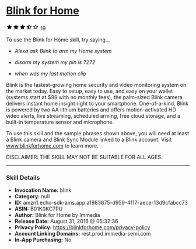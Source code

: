 # [Blink for Home](http://alexa.amazon.com/#skills/amzn1.echo-sdk-ams.app.a1983875-d959-4f17-aece-13d9cfabcc73)
![3.2 stars](../../images/ic_star_black_18dp_1x.png)![3.2 stars](../../images/ic_star_black_18dp_1x.png)![3.2 stars](../../images/ic_star_black_18dp_1x.png)![3.2 stars](../../images/ic_star_half_black_18dp_1x.png)![3.2 stars](../../images/ic_star_border_black_18dp_1x.png) 19

To use the Blink for Home skill, try saying...

* *Alexa ask Blink to arm my Home system*

* *disarm my system my pin is 7272*

* *when was my last motion clip*

Blink is the fastest-growing home security and video monitoring system on the market today. Easy to setup, easy to use, and easy on your wallet (systems start at $99 with no monthly fees), the palm-sized Blink camera delivers instant home insight right to your smartphone. One-of-a-kind, Blink is powered by two AA lithium batteries and offers motion-activated HD video alerts, live streaming, scheduled arming, free cloud storage, and a built-in temperature sensor and microphone. 

To use this skill and the sample phrases shown above, you will need at least a Blink camera and Blink Sync Module linked to a Blink account. Visit www.blinkforhome.com to learn more.

DISCLAIMER: THE SKILL MAY NOT BE SUITABLE FOR ALL AGES.

***

### Skill Details

* **Invocation Name:** blink
* **Category:** null
* **ID:** amzn1.echo-sdk-ams.app.a1983875-d959-4f17-aece-13d9cfabcc73
* **ASIN:** B01K0KC7PU
* **Author:** Blink for Home by Immedia
* **Release Date:** August 31, 2016 @ 05:32:36
* **Privacy Policy:** https://blinkforhome.com/privacy-policy
* **Account Linking Domains:** rest.prod.immedia-semi.com
* **In-App Purchasing:** No
